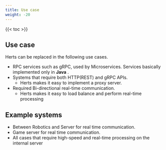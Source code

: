 ```yaml
---
title: Use case 
weight: -20
---
```


<!--more-->

{{< toc >}}

## Use case

Herts can be replaced in the following use cases.

* RPC services such as gRPC, used by Microservices. Services basically implemented only in **Java** .
* Systems that require both HTTP(REST) and gRPC APIs.
  * Herts makes it easy to implement a proxy server.
* Required Bi-directional real-time communication.
  * Herts makes it easy to load balance and perform real-time processing


## Example systems
* Between Robotics and Server for real time communication.
* Game server for real time communication.
* All cases that require high-speed and real-time processing on the internal server
